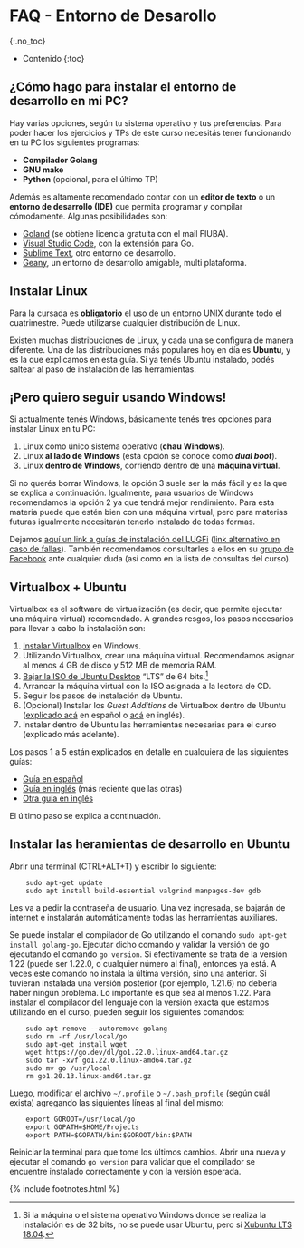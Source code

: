 # FAQ - Entorno de Desarollo
{:.no_toc}

* Contenido
{:toc}

## ¿Cómo hago para instalar el entorno de desarrollo en mi PC?

Hay varias opciones, según tu sistema operativo y tus preferencias. Para poder hacer los ejercicios y TPs de este curso necesitás tener funcionando en tu PC los siguientes programas:

*   **Compilador Golang**
*   **GNU make**
*   **Python** (opcional, para el último TP)

Además es altamente recomendado contar con un **editor de texto** o un **entorno de desarrollo (IDE)** que permita programar y compilar cómodamente. Algunas posibilidades son:

* [Goland](https://www.jetbrains.com/go/download/) (se obtiene licencia gratuita con el mail FIUBA). 
* [Visual Studio Code](https://code.visualstudio.com/), con la extensión para Go.
* [Sublime Text](https://www.sublimetext.com/), otro entorno de desarrollo. 
* [Geany](http://www.geany.org/), un entorno de desarrollo amigable, multi plataforma.

## Instalar Linux

Para la cursada es **obligatorio** el uso de un entorno UNIX durante todo el cuatrimestre. Puede utilizarse cualquier distribución de Linux. 

Existen muchas distribuciones de Linux, y cada una se configura de manera diferente. Una de las distribuciones más populares hoy en día es **Ubuntu**, y es la que explicamos en esta guía. Si ya tenés Ubuntu instalado, podés saltear al paso de instalación de las herramientas.

## ¡Pero quiero seguir usando Windows!

Si actualmente tenés Windows, básicamente tenés tres opciones para instalar Linux en tu PC:

1.  Linux como único sistema operativo (**chau Windows**).
1.  Linux **al lado de Windows** (esta opción se conoce como **_dual boot_**).
1.  Linux **dentro de Windows**, corriendo dentro de una **máquina virtual**.

Si no querés borrar Windows, la opción 3 suele ser la más fácil y es la que se explica a continuación. Igualmente, para usuarios de Windows recomendamos la opción 2 ya que tendrá mejor rendimiento. Para esta materia puede que estén bien con una máquina virtual, pero para materias futuras igualmente necesitarán tenerlo instalado de todas formas. 

Dejamos [aquí un link a guías de instalación del LUGFi](https://cloud.disroot.org/s/Wc7oMSo4jHg9Wq9) ([link alternativo en caso de fallas](https://drive.google.com/file/d/1Nj4NdHQSJGzq5sNexKBBSN--1Qni_lYQ/view?usp=sharing)). También recomendamos consultarles a ellos en su [grupo de Facebook](https://www.facebook.com/groups/lugfi) ante cualquier duda (así como en la lista de consultas del curso).

## Virtualbox + Ubuntu

Virtualbox es el software de virtualización (es decir, que permite ejecutar una máquina virtual) recomendado. A grandes resgos, los pasos necesarios para llevar a cabo la instalación son:

1.  [Instalar Virtualbox](http://www.virtualbox.org/wiki/Downloads) en Windows.
1.  Utilizando Virtualbox, crear una máquina virtual. Recomendamos asignar al menos 4 GB de disco y 512 MB de memoria RAM.
1.  [Bajar la ISO de Ubuntu Desktop](https://ubuntu.com/download/desktop) “LTS” de 64 bits.[^no32]
1.  Arrancar la máquina virtual con la ISO asignada a la lectora de CD.
1.  Seguir los pasos de instalación de Ubuntu.
1.  (Opcional) Instalar los _Guest Additions_ de Virtualbox dentro de Ubuntu ([explicado acá](http://reciclado100.blogspot.com.ar/2009/02/como-instalar-guest-additions.html) en español o [acá](http://helpdeskgeek.com/linux-tips/install-virtualbox-guest-additions-in-ubuntu/) en inglés).
1.  Instalar dentro de Ubuntu las herramientas necesarias para el curso (explicado más adelante).

Los pasos 1 a 5 están explicados en detalle en cualquiera de las siguientes guías:

*   [Guía en español](http://www.arturogoga.com/2008/02/19/linux-en-windows-con-virtual-box-ubuntu/)
*   [Guía en inglés](http://www.psychocats.net/ubuntu/virtualbox) (más reciente que las otras)
*   [Otra guía en inglés](http://aruljohn.com/info/virtualbox/)

El último paso se explica a continuación.

[^no32]: Si la máquina o el sistema operativo Windows donde se realiza la instalación es de 32 bits, no se puede usar Ubuntu, pero sí [Xubuntu LTS 18.04](https://xubuntu.org/download/).

## Instalar las heramientas de desarrollo en Ubuntu

Abrir una terminal (CTRL+ALT+T) y escribir lo siguiente:

```
	sudo apt-get update
	sudo apt install build-essential valgrind manpages-dev gdb
```
Les va a pedir la contraseña de usuario. Una vez ingresada, se bajarán de internet e instalarán automáticamente todas las herramientas auxiliares.

Se puede instalar el compilador de Go utilizando el comando `sudo apt-get install golang-go`. Ejecutar dicho comando y validar la versión de go ejecutando el comando `go version`. Si efectivamente se trata de la versión 1.22 (puede ser 1.22.0, o cualquier número al final), entonces ya está. A veces este comando no instala la última versión, sino una anterior. Si tuvieran instalada una versión posterior (por ejemplo, 1.21.6) no debería haber ningún problema. Lo importante es que sea al menos 1.22. 
Para instalar el compilador del lenguaje con la versión exacta que estamos utilizando en el curso, pueden seguir los siguientes comandos: 
```
	sudo apt remove --autoremove golang
	sudo rm -rf /usr/local/go
	sudo apt-get install wget
	wget https://go.dev/dl/go1.22.0.linux-amd64.tar.gz
	sudo tar -xvf go1.22.0.linux-amd64.tar.gz
	sudo mv go /usr/local
	rm go1.20.13.linux-amd64.tar.gz
```

Luego, modificar el archivo `~/.profile` o `~/.bash_profile` (según cuál exista) agregando las siguientes líneas al final del mismo:
```
	export GOROOT=/usr/local/go
	export GOPATH=$HOME/Projects
	export PATH=$GOPATH/bin:$GOROOT/bin:$PATH 
```

Reiniciar la terminal para que tome los últimos cambios. Abrir una nueva y ejecutar el comando `go version` para validar que el compilador se encuentre instalado correctamente y con la versión esperada. 


{% include footnotes.html %}
